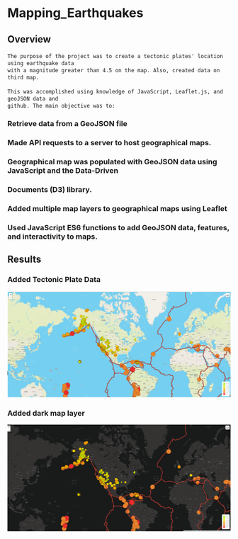 # Mapping_Earthquakes
## Overview

    The purpose of the project was to create a tectonic plates' location using earthquake data   
    with a magnitude greater than 4.5 on the map. Also, created data on third map.
    
    This was accomplished using knowledge of JavaScript, Leaflet.js, and geoJSON data and 
    github. The main objective was to:



###	Retrieve data from a GeoJSON file

###	Made API requests to a server to host geographical maps.

###	Geographical map was populated  with GeoJSON data using JavaScript and the Data-Driven     

###	Documents (D3) library.

###	Added multiple map layers to geographical maps using Leaflet

###	Used JavaScript ES6 functions to add GeoJSON data, features, and interactivity to maps.

   ## Results
    
  ###  Added  Tectonic Plate Data
    
    
  ![Deliverable1_2.png](images/Deliverable1_2.png)
  
 ###  Added dark map layer
 
  ![Deliverable_3.png](images/Deliverable_3.png)
 
    
    

    
